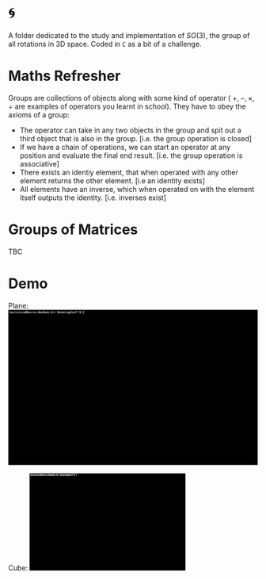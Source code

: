# 🌀
A folder dedicated to the study and implementation of $SO(3)$, the group of all rotations in 3D space. Coded in `C` as a bit of a challenge.

# Maths Refresher
Groups are collections of objects along with some kind of operator ( $+, -, \times, \div$ are examples of operators you learnt in school). They have to obey the axioms of a group:

* The operator can take in any two objects in the group and spit out a third object that is also in the group. [i.e. the group operation is closed]
* If we have a chain of operations, we can start an operator at any position and evaluate the final end result. [i.e. the group operation is associative]
* There exists an identiy element, that when operated with any other element returns the other element. [i.e an identity exists]
* All elements have an inverse, which when operated on with the element itself outputs the identity. [i.e. inverses exist]

# Groups of Matrices
TBC

# Demo
Plane:
![Rotating Plane Demo gif](./images/plane.gif)

Cube:
![Rotating Cube Demo gif](./images/cube.gif)